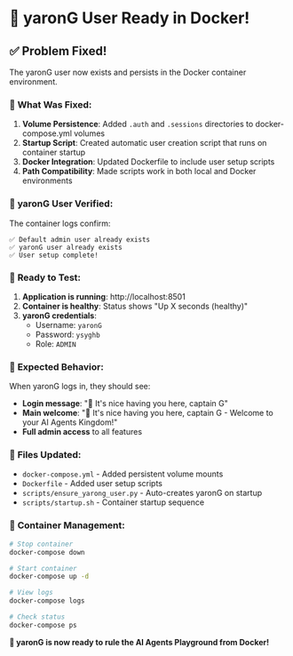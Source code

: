 # 🎉 yaronG User Ready in Docker! 

## ✅ **Problem Fixed!**

The yaronG user now exists and persists in the Docker container environment.

### 🔧 **What Was Fixed:**

1. **Volume Persistence**: Added `.auth` and `.sessions` directories to docker-compose.yml volumes
2. **Startup Script**: Created automatic user creation script that runs on container startup
3. **Docker Integration**: Updated Dockerfile to include user setup scripts
4. **Path Compatibility**: Made scripts work in both local and Docker environments

### 👑 **yaronG User Verified:**

The container logs confirm:
```
✅ Default admin user already exists
✅ yaronG user already exists
✅ User setup complete!
```

### 🚀 **Ready to Test:**

1. **Application is running**: http://localhost:8501
2. **Container is healthy**: Status shows "Up X seconds (healthy)"
3. **yaronG credentials**:
   - Username: `yaronG`
   - Password: `ysyghb`
   - Role: `ADMIN`

### 🎯 **Expected Behavior:**

When yaronG logs in, they should see:
- **Login message**: "👑 It's nice having you here, captain G"
- **Main welcome**: "👑 It's nice having you here, captain G - Welcome to your AI Agents Kingdom!"
- **Full admin access** to all features

### 📁 **Files Updated:**

- `docker-compose.yml` - Added persistent volume mounts
- `Dockerfile` - Added user setup scripts
- `scripts/ensure_yarong_user.py` - Auto-creates yaronG on startup
- `scripts/startup.sh` - Container startup sequence

### 🔄 **Container Management:**

```bash
# Stop container
docker-compose down

# Start container  
docker-compose up -d

# View logs
docker-compose logs

# Check status
docker-compose ps
```

**🎊 yaronG is now ready to rule the AI Agents Playground from Docker!**
